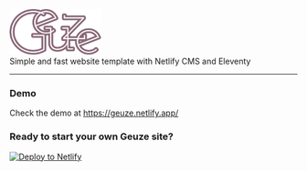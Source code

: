 <p>
    <a href="https://geuze.netlify.app/" target="_blank">
      <img alt="Geuze" width="160" src="https://raw.githubusercontent.com/Quinten/geuze/master/public/media/logo.svg">
    </a><br>
   Simple and fast website template with Netlify CMS and Eleventy
</p>

------

### Demo

Check the demo at https://geuze.netlify.app/

### Ready to start your own Geuze site?

<p>
    <a href="https://app.netlify.com/start/deploy?repository=https://github.com/Quinten/geuze&stack=cms">
        <img src="https://www.netlify.com/img/deploy/button.svg" alt="Deploy to Netlify">
    </a>
</p>
